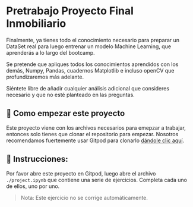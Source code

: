 # Pretrabajo Proyecto Final Inmobiliario

Finalmente, ya tienes todo el conocimiento necesario para preparar un DataSet real para luego entrenar un modelo Machine Learning, que aprenderás a lo largo del bootcamp. 

Se pretende que apliques todos los conocimientos aprendidos con los demás, Numpy, Pandas, cuadernos Matplotlib e incluso openCV que profundizaremos más adelante.

Siéntete libre de añadir cualquier análisis adicional que consideres necesario y que no esté planteado en las preguntas.

## 🌱  Como empezar este proyecto

Este proyecto viene con los archivos necesarios para emepzar a trabajar, entonces solo tienes que clonar el repositorio para empezar. Nosotros recomendamos fuertemente usar Gitpod para clonarlo [dándole clic aquí](https://gitpod.io#https://github.com/4GeeksAcademy/realestate-datacleanup-exercise).


## 📝 Instrucciones:

Por favor abre este proyecto en Gitpod, luego abre el archivo `./project.ipynb` que contiene una serie de ejercicios. Completa cada uno de ellos, uno por uno.

> Nota: Este ejercicio no se corrige automáticamente. 
